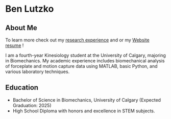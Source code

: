 # Ben Lutzko

## About Me
To learn more check out my [research experience](https://benlutzko.github.io/BenResearchWebpage/webpage.html) and or my [Website resume](https://benlutzko.github.io/) !

I am a fourth-year Kinesiology student at the University of Calgary, majoring in Biomechanics. My academic experience includes biomechanical analysis of forceplate and motion capture data using MATLAB, basic Python, and various laboratory techniques.

## Education
- Bachelor of Science in Biomechanics, University of Calgary (Expected Graduation: 2025)
- High School Diploma with honors and excellence in STEM subjects.

<!---
BenLutzko/BenLutzko is a ✨ special ✨ repository because its `README.md` (this file) appears on your GitHub profile.
You can click the Preview link to take a look at your changes.
--->
